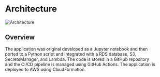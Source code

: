 # Architecture

![Architecture](images/architecture_V2.gif)

## Overview

The application was original developed as a Jupyter notebook and then ported to a Python script and integrated with a RDS database, S3, SecretsManager, and Lambda. The code is stored in a GitHub repository and the CI/CD pipeline is managed using GitHub Actions. The application is deployed to AWS using CloudFormation.